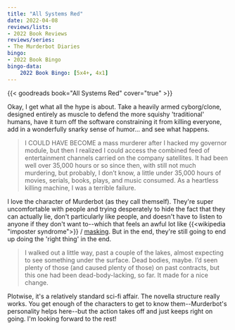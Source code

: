 ```yaml
---
title: "All Systems Red"
date: 2022-04-08
reviews/lists:
- 2022 Book Reviews
reviews/series:
- The Murderbot Diaries
bingo:
- 2022 Book Bingo
bingo-data:
    2022 Book Bingo: [5x4+, 4x1]
---
```

{{< goodreads book="All Systems Red" cover="true" >}}

Okay, I get what all the hype is about. Take a heavily armed cyborg/clone, designed entirely as muscle to defend the more squishy 'traditional' humans, have it turn off the software constraining it from killing everyone, add in a wonderfully snarky sense of humor... and see what happens. 

> I COULD HAVE BECOME a mass murderer after I hacked my governor module, but then I realized I could access the combined feed of entertainment channels carried on the company satellites. It had been well over 35,000 hours or so since then, with still not much murdering, but probably, I don’t know, a little under 35,000 hours of movies, serials, books, plays, and music consumed. As a heartless killing machine, I was a terrible failure.

<!--more-->

I love the character of Murderbot (as they call themself). They're super uncomfortable with people and trying desperately to hide the fact that they can actually lie, don't particularly like people, and doesn't have to listen to anyone if they don't want to--which that feels an awful lot like {{<wikipedia "imposter syndrome">}} / [masking](https://en.wikipedia.org/wiki/Masking_(personality)). But in the end, they're still going to end up doing the 'right thing' in the end. 

> I walked out a little way, past a couple of the lakes, almost expecting to see something under the surface. Dead bodies, maybe. I’d seen plenty of those (and caused plenty of those) on past contracts, but this one had been dead-body-lacking, so far. It made for a nice change.

Plotwise, it's a relatively standard sci-fi affair. The novella structure really works. You get enough of the characters to get to know them--Murderbot's personality helps here--but the action takes off and just keeps right on going. I'm looking forward to the rest!